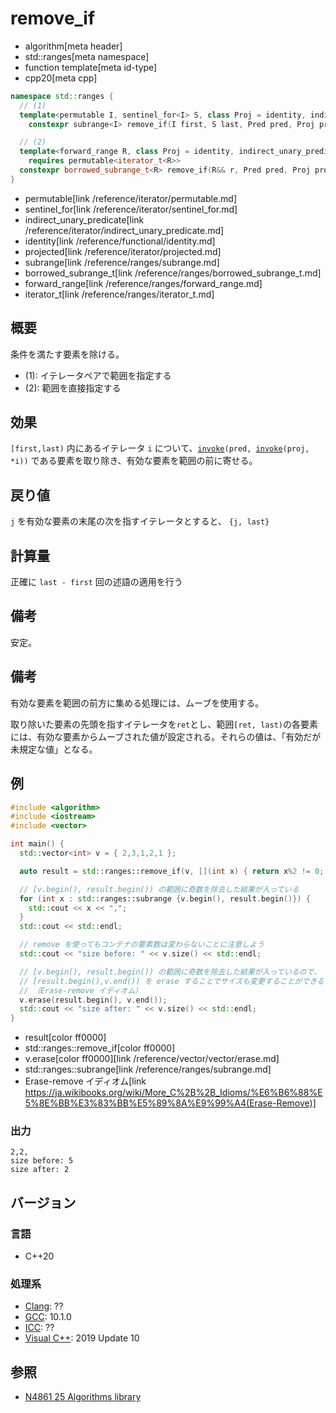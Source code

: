 # remove_if
* algorithm[meta header]
* std::ranges[meta namespace]
* function template[meta id-type]
* cpp20[meta cpp]

```cpp
namespace std::ranges {
  // (1)
  template<permutable I, sentinel_for<I> S, class Proj = identity, indirect_unary_predicate<projected<I, Proj>> Pred>
    constexpr subrange<I> remove_if(I first, S last, Pred pred, Proj proj = {});

  // (2)
  template<forward_range R, class Proj = identity, indirect_unary_predicate<projected<iterator_t<R>, Proj>> Pred>
    requires permutable<iterator_t<R>>
  constexpr borrowed_subrange_t<R> remove_if(R&& r, Pred pred, Proj proj = {});
}
```
* permutable[link /reference/iterator/permutable.md]
* sentinel_for[link /reference/iterator/sentinel_for.md]
* indirect_unary_predicate[link /reference/iterator/indirect_unary_predicate.md]
* identity[link /reference/functional/identity.md]
* projected[link /reference/iterator/projected.md]
* subrange[link /reference/ranges/subrange.md]
* borrowed_subrange_t[link /reference/ranges/borrowed_subrange_t.md]
* forward_range[link /reference/ranges/forward_range.md]
* iterator_t[link /reference/ranges/iterator_t.md]


## 概要
条件を満たす要素を除ける。

* (1): イテレータペアで範囲を指定する
* (2): 範囲を直接指定する


## 効果
`[first,last)` 内にあるイテレータ `i` について、[`invoke`](/reference/functional/invoke.md)`(pred, `[`invoke`](/reference/functional/invoke.md)`(proj, *i))` である要素を取り除き、有効な要素を範囲の前に寄せる。


## 戻り値
`j` を有効な要素の末尾の次を指すイテレータとすると、 `{j, last}`


## 計算量
正確に `last - first` 回の述語の適用を行う


## 備考
安定。


## 備考
有効な要素を範囲の前方に集める処理には、ムーブを使用する。

取り除いた要素の先頭を指すイテレータを`ret`とし、範囲`[ret, last)`の各要素には、有効な要素からムーブされた値が設定される。それらの値は、「有効だが未規定な値」となる。


## 例
```cpp example
#include <algorithm>
#include <iostream>
#include <vector>

int main() {
  std::vector<int> v = { 2,3,1,2,1 };

  auto result = std::ranges::remove_if(v, [](int x) { return x%2 != 0; });

  // [v.begin(), result.begin()) の範囲に奇数を除去した結果が入っている
  for (int x : std::ranges::subrange {v.begin(), result.begin()}) {
    std::cout << x << ",";
  }
  std::cout << std::endl;

  // remove を使ってもコンテナの要素数は変わらないことに注意しよう
  std::cout << "size before: " << v.size() << std::endl;

  // [v.begin(), result.begin()) の範囲に奇数を除去した結果が入っているので、
  // [result.begin(),v.end()) を erase することでサイズも変更することができる
  // （Erase-remove イディオム）
  v.erase(result.begin(), v.end());
  std::cout << "size after: " << v.size() << std::endl;
}
```
* result[color ff0000]
* std::ranges::remove_if[color ff0000]
* v.erase[color ff0000][link /reference/vector/vector/erase.md]
* std::ranges::subrange[link /reference/ranges/subrange.md]
* Erase-remove イディオム[link https://ja.wikibooks.org/wiki/More_C%2B%2B_Idioms/%E6%B6%88%E5%8E%BB%E3%83%BB%E5%89%8A%E9%99%A4(Erase-Remove)]

### 出力
```
2,2,
size before: 5
size after: 2
```

## バージョン
### 言語
- C++20

### 処理系
- [Clang](/implementation.md#clang): ??
- [GCC](/implementation.md#gcc): 10.1.0
- [ICC](/implementation.md#icc): ??
- [Visual C++](/implementation.md#visual_cpp): 2019 Update 10

## 参照
- [N4861 25 Algorithms library](https://timsong-cpp.github.io/cppwp/n4861/algorithms)
